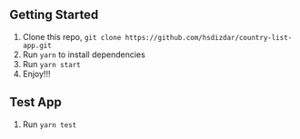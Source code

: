 ## Getting Started

1. Clone this repo, `git clone https://github.com/hsdizdar/country-list-app.git`
2. Run `yarn` to install dependencies
3. Run `yarn start`
4. Enjoy!!!

## Test App

1. Run `yarn test`
